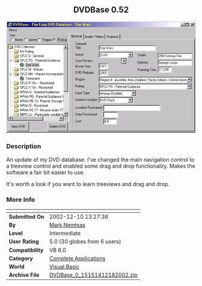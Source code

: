 ﻿<div align="center">

## DVDBase 0\.52

<img src="PIC20021218012364085.jpg">
</div>

### Description

An update of my DVD database. I've changed the main navigation control to a treeview control and enabled some drag and drop functionality. Makes the software a fair bit easier to use.

It's worth a look if you want to learn treeviews and drag and drop.
 
### More Info
 


<span>             |<span>
---                |---
**Submitted On**   |2002-12-10 13:27:36
**By**             |[Mark Nemtsas](https://github.com/Planet-Source-Code/PSCIndex/blob/master/ByAuthor/mark-nemtsas.md)
**Level**          |Intermediate
**User Rating**    |5.0 (30 globes from 6 users)
**Compatibility**  |VB 6\.0
**Category**       |[Complete Applications](https://github.com/Planet-Source-Code/PSCIndex/blob/master/ByCategory/complete-applications__1-27.md)
**World**          |[Visual Basic](https://github.com/Planet-Source-Code/PSCIndex/blob/master/ByWorld/visual-basic.md)
**Archive File**   |[DVDBase\_0\_15151412182002\.zip](https://github.com/Planet-Source-Code/mark-nemtsas-dvdbase-0-52__1-41682/archive/master.zip)








